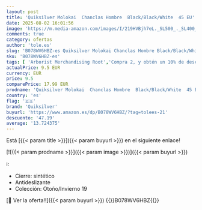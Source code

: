 ```yaml
---
layout: post
title: 'Quiksilver Molokai  Chanclas Hombre  Black/Black/White  45 EU'
date: 2025-08-02 16:01:56
image: 'https://m.media-amazon.com/images/I/219HVBjh7eL._SL500_._SL400_.jpg'
comments: true
category: ofertas
author: 'tole.es'
slug: 'B078WV6HBZ-es Quiksilver Molokai Chanclas Hombre Black/Black/White 45 EU'
sku: 'B078WV6HBZ-es'
tags: [ 'Arborist Merchandising Root','Compra 2, y obtén un 10% de descuento','Compra 2, y obtén un 10% de descuento_Shoes','Compre 2 y obtenga un 10 % de descuento','Compre 2 y obtenga un 10 % de descuento_Shoes','Moda','Moda Hombre','Sandalias de vestir para hombre','Self Service','Softlines | Shoes | Co-gender','Special Features Stores','Zapatos para hombre','c8538d25-3af9-48d3-aeff-5f3ce5572a36_0','c8538d25-3af9-48d3-aeff-5f3ce5572a36_3901','c8538d25-3af9-48d3-aeff-5f3ce5572a36_6301','c8538d25-3af9-48d3-aeff-5f3ce5572a36_8401','chanclas','quiksilver','🇪🇸', ]
actualPrice: 9.5 EUR
currency: EUR
price: 9.5
comparePrice: 17.99 EUR
prodname: 'Quiksilver Molokai  Chanclas Hombre  Black/Black/White  45 EU'
country: 'es'
flag: '🇪🇸'
brand: 'Quiksilver'
buyurl: 'https://www.amazon.es/dp/B078WV6HBZ/?tag=tolees-21'
descuento: '47.19'
average: '13.724375'
---
```


Está [{{< param title >}}]({{< param buyurl >}}) en el siguiente enlace!

[![{{< param prodname >}}]({{< param image >}})]({{< param buyurl >}})

ℹ️:

- Cierre: sintético
- Antideslizante
- Colección: Otoño/Invierno 19

[🛒 Ver la oferta!!]({{< param buyurl >}})
{{<world>}}B078WV6HBZ{{</world>}}
